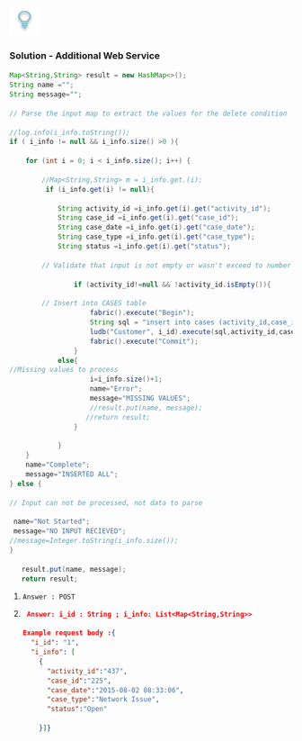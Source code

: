 ![](/academy/Training_Level_1/03_fabric_basic_LU/images/Solution.png) 


### Solution - Additional Web Service

```java
Map<String,String> result = new HashMap<>();
String name ="";
String message="";

// Parse the input map to extract the values for the delete condition 

//log.info(i_info.toString());
if ( i_info != null && i_info.size() >0 ){
	
	for (int i = 0; i < i_info.size(); i++) {
		
		//Map<String,String> m = i_info.get.(i);
		 if (i_info.get(i) != null){
			 
			String activity_id =i_info.get(i).get("activity_id");
			String case_id =i_info.get(i).get("case_id");
			String case_date =i_info.get(i).get("case_date");
			String case_type =i_info.get(i).get("case_type");
			String status =i_info.get(i).get("status");
			
		// Validate that input is not empty or wasn't exceed to number of object array
			
			    if (activity_id!=null && !activity_id.isEmpty()){
						
		// Insert into CASES table 	
					fabric().execute("Begin");
					String sql = "insert into cases (activity_id,case_id,case_date,case_type,status) values (?,?,?,?,?)";
					ludb("Customer", i_id).execute(sql,activity_id,case_id,case_date,case_type,status);
					fabric().execute("Commit");
				}
			else{
//Missing values to process 
					i=i_info.size()+1;
				    name="Error";
				    message="MISSING VALUES"; 	
				    //result.put(name, message);
				   //return result;
				}
			
			}
	}
	name="Complete";
	message="INSERTED ALL";
} else {

// Input can not be processed, not data to parse
	
 name="Not Started";
 message="NO INPUT RECIEVED";
//message=Integer.toString(i_info.size());
}

   result.put(name, message);
   return result;
```

  

1. `Answer : POST`

2. ```json
    Answer: i_id : String ; i_info: List<Map<String,String>>
   
   Example request body :{
     "i_id": "1",
     "i_info": [
       {
         "activity_id":"437", 
         "case_id":"225",
         "case_date":"2015-08-02 08:33:06",
         "case_type":"Network Issue",
         "status":"Open"
       
       }]}  
   ```
